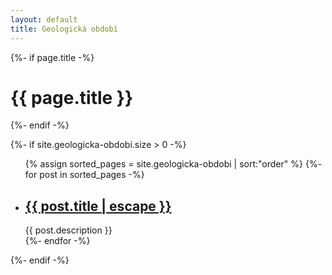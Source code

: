 ```yaml
---
layout: default
title: Geologická období
---
```


<div class="home">
  {%- if page.title -%}
    <h1 class="page-heading">{{ page.title }}</h1>
  {%- endif -%}

  {%- if site.geologicka-obdobi.size > 0 -%}
    <ul class="post-list">
      {% assign sorted_pages = site.geologicka-obdobi | sort:"order" %}
      {%- for post in sorted_pages -%}
      <li>
        <h2>
          <a class="post-link" href="{{ post.url | relative_url }}">
            {{ post.title | escape }}
          </a>
        </h2>
        {{ post.description }}
      </li>
      {%- endfor -%}
    </ul>

  {%- endif -%}

</div>